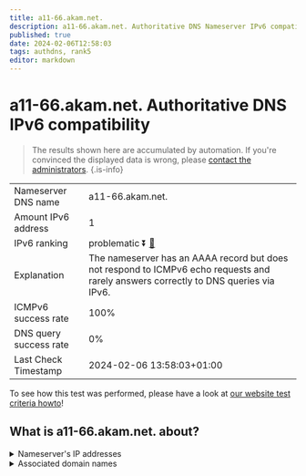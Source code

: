 ```yaml
---
title: a11-66.akam.net.
description: a11-66.akam.net. Authoritative DNS Nameserver IPv6 compatibility
published: true
date: 2024-02-06T12:58:03
tags: authdns, rank5
editor: markdown
---
```


# a11-66.akam.net. Authoritative DNS IPv6 compatibility

> The results shown here are accumulated by automation. If you're convinced the displayed data is wrong, please [contact the administrators](/howto/chat). 
{.is-info}




|   |   |
| - | - |
| Nameserver DNS name | a11-66.akam.net.
| Amount IPv6 address | 1
| IPv6 ranking | problematic :arrow_double_down: [🔗](/howto/ranking) |
| Explanation | The nameserver has an AAAA record but does not respond to ICMPv6 echo requests and rarely answers correctly to DNS queries via IPv6. |
| ICMPv6 success rate | 100%|
| DNS query success rate | 0% |
| Last Check Timestamp | 2024-02-06 13:58:03+01:00 |

To see how this test was performed, please have a look at [our website test criteria howto](/howto/testcriteria/authdns)!


## What is a11-66.akam.net. about?




<details>
<summary>Nameserver's IP addresses</summary>

2600:1480:1::42

</details>



<details>
<summary>Associated domain names</summary>

weather.com

www.oracle.com

www.unicreditgroup.eu

www.vudu.com

www.siemens-healthineers.com

www.mysql.com

</details>
